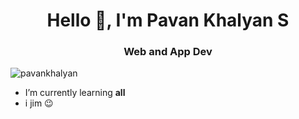 <h1 align="center">Hello 👋, I'm Pavan Khalyan S</h1>
<h3 align="center">Web and App Dev</h3>

<p align="left"> 
    <img src="https://komarev.com/ghpvc/?username=pavankhalyan&label=Profile%20views&color=0e75b6&style=flat" alt="pavankhalyan" /> 
</p>

-  I’m currently learning **all**
-  i jim 😉




